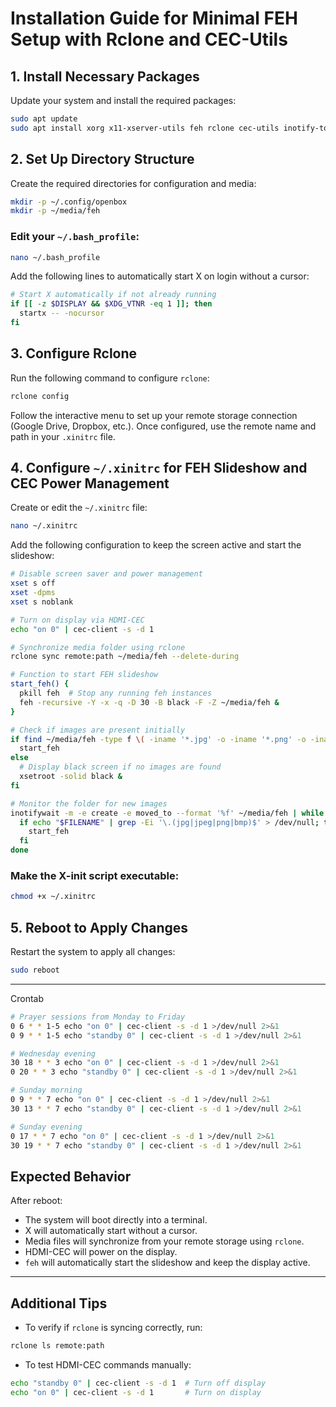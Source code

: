 
# Installation Guide for Minimal FEH Setup with Rclone and CEC-Utils

## 1. Install Necessary Packages

Update your system and install the required packages:

```sh
sudo apt update
sudo apt install xorg x11-xserver-utils feh rclone cec-utils inotify-tools

```

## 2. Set Up Directory Structure

Create the required directories for configuration and media:

```sh
mkdir -p ~/.config/openbox
mkdir -p ~/media/feh
```

### Edit your `~/.bash_profile`:

```sh
nano ~/.bash_profile
```

Add the following lines to automatically start X on login without a cursor:

```bash
# Start X automatically if not already running
if [[ -z $DISPLAY && $XDG_VTNR -eq 1 ]]; then
  startx -- -nocursor
fi
```

## 3. Configure Rclone

Run the following command to configure `rclone`:

```sh
rclone config
```

Follow the interactive menu to set up your remote storage connection (Google Drive, Dropbox, etc.). Once configured, use the remote name and path in your `.xinitrc` file.


## 4. Configure `~/.xinitrc` for FEH Slideshow and CEC Power Management

Create or edit the `~/.xinitrc` file:

```sh
nano ~/.xinitrc
```

Add the following configuration to keep the screen active and start the slideshow:

```bash
# Disable screen saver and power management
xset s off
xset -dpms
xset s noblank

# Turn on display via HDMI-CEC
echo "on 0" | cec-client -s -d 1

# Synchronize media folder using rclone
rclone sync remote:path ~/media/feh --delete-during

# Function to start FEH slideshow
start_feh() {
  pkill feh  # Stop any running feh instances
  feh -recursive -Y -x -q -D 30 -B black -F -Z ~/media/feh &
}

# Check if images are present initially
if find ~/media/feh -type f \( -iname '*.jpg' -o -iname '*.png' -o -iname '*.jpeg' -o -iname '*.bmp' \) | grep -q .; then
  start_feh
else
  # Display black screen if no images are found
  xsetroot -solid black &
fi

# Monitor the folder for new images
inotifywait -m -e create -e moved_to --format '%f' ~/media/feh | while read FILENAME; do
  if echo "$FILENAME" | grep -Ei '\.(jpg|jpeg|png|bmp)$' > /dev/null; then
    start_feh
  fi
done

```

### Make the X-init script executable:

```sh
chmod +x ~/.xinitrc
```

## 5. Reboot to Apply Changes

Restart the system to apply all changes:

```sh
sudo reboot
```

---

Crontab 
``` sh
# Prayer sessions from Monday to Friday
0 6 * * 1-5 echo "on 0" | cec-client -s -d 1 >/dev/null 2>&1
0 9 * * 1-5 echo "standby 0" | cec-client -s -d 1 >/dev/null 2>&1

# Wednesday evening
30 18 * * 3 echo "on 0" | cec-client -s -d 1 >/dev/null 2>&1
0 20 * * 3 echo "standby 0" | cec-client -s -d 1 >/dev/null 2>&1

# Sunday morning
0 9 * * 7 echo "on 0" | cec-client -s -d 1 >/dev/null 2>&1
30 13 * * 7 echo "standby 0" | cec-client -s -d 1 >/dev/null 2>&1

# Sunday evening
0 17 * * 7 echo "on 0" | cec-client -s -d 1 >/dev/null 2>&1
30 19 * * 7 echo "standby 0" | cec-client -s -d 1 >/dev/null 2>&1
```

## Expected Behavior

After reboot:
- The system will boot directly into a terminal.
- X will automatically start without a cursor.
- Media files will synchronize from your remote storage using `rclone`.
- HDMI-CEC will power on the display.
- `feh` will automatically start the slideshow and keep the display active.

---

## Additional Tips

- To verify if `rclone` is syncing correctly, run:

```sh
rclone ls remote:path
```

- To test HDMI-CEC commands manually:

```sh
echo "standby 0" | cec-client -s -d 1  # Turn off display
echo "on 0" | cec-client -s -d 1       # Turn on display
```
